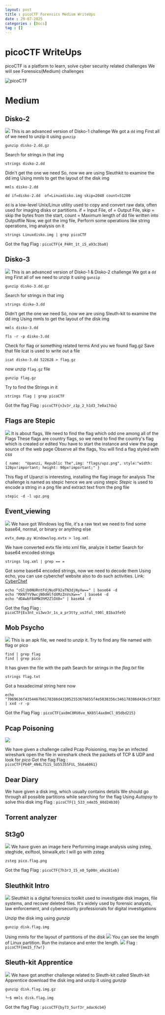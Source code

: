 ```yaml
---
layout: post
title : picoCTF Forensics Medium WriteUps
date : 29-07-2025
categories : [Docs]
tag : []
---
```



# picoCTF WriteUps

picoCTF is a platform to learn, solve cyber security related challenges 
We will see Forensics(Medium) challenges

![picoCTF](/assets/images/picoCTF.jpg)

# Medium

## Disko-2
![](/assets/images/Disko-2.png)
This is an advanced version of Disko-1 challenge
We got a `dd` img
First all of we need to unzip it using `gunzip`
```shell
gunzip disko-2.dd.gz
```

Search for strings in that img 
```shell
strings disko-2.dd
```
Didn't get the one we need
So, now we are using Sleuthkit to examine the dd img
Using mmls to get the layout of the disk img
```shell
mmls disko-2.dd
```
```shell
dd if=disko-2.dd  of=Linuxdisko.img skip=2048 count=51200  
```
`dd` is a low-level Unix/Linux utility used to copy and convert raw data, often used for imaging disks or partitions.
if = Input File, of = Output File, skip =  skip the bytes from the start, count = Maximum length of dd file written into Outputfile
Now, we got the img file, Perform some operations like string operations, img analysis on it
```shell 
strings Linuxdisko.img | grep picoCTF
```
Got the flag 
Flag : `picoCTF{4_P4Rt_1t_i5_a93c3ba0}`

## Disko-3
![](/assets/images/Disko-3.png)
This is an advanced version of Disko-1 & Disko-2 challenge
We got a `dd` img
First all of we need to unzip it using `gunzip`
```shell
gunzip disko-3.dd.gz
```

Search for strings in that img 
```shell
strings disko-3.dd
```
Didn't get the one we need
So, now we are using Sleuth-kit to examine the dd img
Using mmls to get the layout of the disk img
```shell
mmls disko-3.dd
```

```shell
fls -r -p disko-3.dd
```
Check for flag or something related terms
And you we found flag.gz
Save that file
Icat is used to write out a file  
```shell
icat disko-3.dd 522628 > flag.gz 
```
now unzip `flag.gz` file
```shell
gunzip flag.gz
```
Try to find the Strings in it 
```shell
strings flag | grep picoCTF
```
Got the flag
Flag : `picoCTF{n3v3r_z1p_2_h1d3_7e0a17da}`

## Flags are Stepic
![](/assets/images/FAS.png)
It is about flags, We need to find the flag which odd one among all of the Flags
These flags are country flags, so we need to find the country's flag which is created or edited
You have to start the instance and view the page source of the web page
Observe all the flags, You will find a flag styled with *css*

`{ name:  "Upanzi, Republic The",img: "flags/upz.png", style:"width: 120px!important; height: 90px!important;" } `

This flag of Upanzi is interesting, installing the flag image for analysis
The challenge is named as stepic hence we are using stepic 
*Stepic* is used to encode a string in a png file and extract text from the png file
```shell
stepic -d -l upz.png
```

## Event_viewing
![](/assets/images/EV.png)
We have got Windows log file, it's a raw text we need to find some base64, normal, or binary or anything else

```shell
evtx_dump.py Windowslog.evtx > log.xml
```
We have converted evtx file into xml file, analyze it better
Search for base64 encoded strings 
```shell
strings log.xml | grep == =
```
Got some base64 encoded strings, now we need to decode them
Using echo, you can use cyberchef website also to do such activities. 
Link: [CyberChef](www.cyberchef.com)
```shell
echo "cGljb0NURntFdjNudF92aTN3djNyXw==" | base64 -d
echo "MXNfYV9wcjN0dHlfdXMzZnVsXw==" | base64 -d
echo "dDAwbF84MWJhM2ZlOX0=" | base64 -d
```
Got the flag
Flag : `picoCTF{Ev3nt_vi3wv3r_1s_a_pr3tty_us3ful_t00l_81ba3fe9}`

## Mob Psycho
![](/assets/images/Mob_Psycho.png)
This is an apk file, we need to *unzip* it.
Try to find any file named with flag or pico
```shell
find | grep flag
find | grep pico
```
It has given the file with the path 
Search for strings in the *flag.txt* file
```shell
strings flag.txt
```
Got a hexadecimal string here now
```shell
echo "7069636f4354467b6178386d433052553676655f4e5838356c346178386d436c5f38356462643231357d" | xxd -r -p
```
Got the Flag
Flag : `picoCTF{ax8mC0RU6ve_NX85l4ax8mCl_85dbd215}`

## Pcap Poisoning
![](/assets/images/PP.png)

We have given a challenge called Pcap Poisioning, may be an infected wireshark 
open the file in wireshark
check the packets of TCP & UDP and look for *pico*
Got the flag 
Flag : `picoCTF{P64P_4N4L7S1S_SU55355FUL_5b6a6061}`

## Dear Diary
We have given a disk img, which usually contains details
We should go through all possible partitions while searching for the flag
Using *Autopsy* to solve this disk img 
Flag : `picoCTF{1_533_n4m35_80d24b30}`

## Torrent analyzer


## St3g0
![](/assets/images/stego.png)
We have given an image here 
Performing image analysis using zsteg, steghide, exiftool, binwalk,etc
I will go with zsteg 
```shell
zsteg pico.flag.png
```
Got the flag
Flag : `picoCTF{7h3r3_15_n0_5p00n_a9a181eb}`

## Sleuthkit Intro
![](/assets/images/sk_int.png)
Sleuthkit is a digital forensics toolkit used to investigate disk images, file systems, and recover deleted files. It's widely used by forensic analysts, law enforcement, and cybersecurity professionals for digital investigations

Unzip the disk img using *gunzip*
```shell
gunzip disk.flag.img
```
Using mmls for the layout of partitions of the disk
![](/assets/images/mmls.png)
You can see the length of Linux partition.
Run the instance and enter the length.
![](/assets/images/nc_sk.png)
Flag : `picoCTF{mm15_f7w!}`


## Sleuth-kit Apprentice
![](/assets/images/SA.png)
We have got another challenge related to Sleuth-kit called Sleuth-kit Apprentice
download the disk img and unzip it using *gunzip*
```shell
gunzip disk.flag.img.gz
```
```shell
└─$ mmls disk.flag.img
```
Got the flag
Flag : `picoCTF{by73_5urf3r_adac6cb4}`